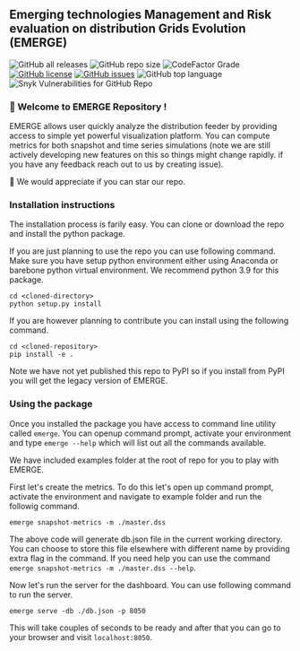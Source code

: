 
## Emerging technologies Management and Risk evaluation on distribution Grids Evolution (EMERGE)


![GitHub all releases](https://img.shields.io/github/downloads/NREL/EMeRGE/total?logo=Github&logoColor=%2300ff00&style=flat-square) ![GitHub repo size](https://img.shields.io/github/repo-size/nrel/emerge?style=flat-square) ![CodeFactor Grade](https://img.shields.io/codefactor/grade/github/nrel/EMeRGE?color=%23ff0000&logo=python&logoColor=%2300ff00&style=flat-square) [![GitHub license](https://img.shields.io/github/license/NREL/shift?style=flat-square)](https://github.com/NREL/emerge/blob/main/LICENSE.txt) [![GitHub issues](https://img.shields.io/github/issues/NREL/emerge?style=flat-square)](https://github.com/NREL/shift/issues) ![GitHub top language](https://img.shields.io/github/languages/top/nrel/emerge?style=flat-square) ![Snyk Vulnerabilities for GitHub Repo](https://img.shields.io/snyk/vulnerabilities/github/nrel/emerge?style=flat-square)

### :wave: Welcome to EMERGE Repository !

EMERGE allows user quickly analyze the distribution feeder by providing access to simple yet powerful visualization platform. You can compute metrics for both snapshot and time series simulations (note we are still actively developing new features on this so things might change rapidly. if you have any feedback reach out to us by creating issue).

:rocket: We would appreciate if you can star our repo. 

### Installation instructions

The installation process is farily easy. You can clone or download the repo and install the python package. 

If you are just planning to use the repo you can use following command. Make sure you have setup python environment either using Anaconda or barebone python virtual environment. We recommend python 3.9 for this package.

```
cd <cloned-directory>
python setup.py install
```

If you are however planning to contribute you can install using the following command.

```
cd <cloned-repository>
pip install -e .
```

Note we have not yet published this repo to PyPI so if you install from PyPI you will get the legacy version of EMERGE.


### Using the package

Once you installed the package you have access to command line utility called `emerge`. You can openup command prompt, activate your environment and type `emerge --help` which will list out all the commands available.

We have included examples folder at the root of repo for you to play with EMERGE.


First let's create the metrics. To do this let's open up command prompt, activate the environment and navigate to example folder and run the followig command.

```
emerge snapshot-metrics -m ./master.dss
```

The above code will generate db.json file in the current working directory. You can choose to store this file elsewhere with different name by providing extra flag in the command. If you need help you can use the command `emerge snapshot-metrics -m ./master.dss --help`.

Now let's run the server for the dashboard. You can use following command to run the server.

```
emerge serve -db ./db.json -p 8050
```

This will take couples of seconds to be ready and after that you can go to your browser and visit `localhost:8050`. 




